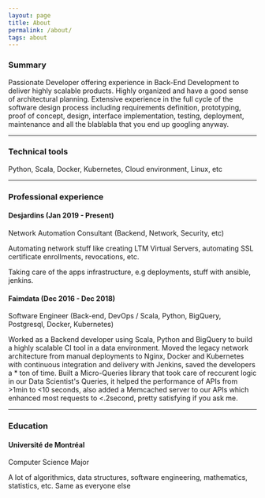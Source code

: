```yaml
---
layout: page
title: About
permalink: /about/
tags: about
---
```


### Summary

Passionate Developer offering experience in Back-End Development to deliver highly scalable products. Highly organized and have a good sense of architectural planning. Extensive experience in the full cycle of the software design process including requirements definition, prototyping, proof of concept, design, interface implementation, testing, deployment, maintenance and all the blablabla that you end up googling anyway.

----------------------------

### Technical tools

Python, Scala, Docker, Kubernetes, Cloud environment, Linux, etc

---------------------------


###  Professional experience 
#### Desjardins (Jan 2019 - Present)
Network Automation Consultant (Backend, Network, Security, etc)

Automating network stuff like creating LTM Virtual Servers, automating SSL certificate enrollments, revocations, etc.

Taking care of the apps infrastructure, e.g deployments, stuff with ansible, jenkins.

#### Faimdata (Dec 2016 - Dec 2018)
Software Engineer (Back-end, DevOps / Scala, Python, BigQuery, Postgresql, Docker, Kubernetes)
 
Worked as a Backend developer using Scala, Python and BigQuery to build a highly scalable CI tool in a data environment. Moved the legacy network architecture from manual deployments to Nginx, Docker and Kubernetes with continuous integration and delivery with Jenkins, saved the developers a * ton of time. Built a Micro-Queries library that took care of reccurent logic in our Data Scientist's Queries, it helped the performance of APIs from >1min to <10 seconds, also added a Memcached server to our APIs which enhanced most requests to <.2second, pretty satisfying if you ask me.

---------------------------

### Education
#### Université de Montréal
Computer Science Major

A lot of algorithmics, data structures, software engineering, mathematics, statistics, etc. Same as everyone else
